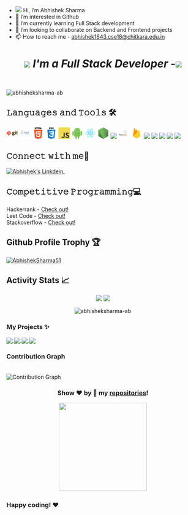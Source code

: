 - <img src="https://media.giphy.com/media/hvRJCLFzcasrR4ia7z/giphy.gif" width="20px"> Hi, I’m Abhishek Sharma
- 👀 I’m interested in Github
- 🌱 I’m currently learning Full Stack development
- 💞️ I’m looking to collaborate on Backend and Frontend projects
- 📫 How to reach me - abhishek1643.cse18@chitkara.edu.in

<h1 align="center"><img src="https://i.imgur.com/ahdGDEy.gif" width="18%"> <i>I'm a Full Stack Developer</i> -<img src="https://emojis.slackmojis.com/emojis/images/1531849430/4246/blob-sunglasses.gif?1531849430" width="28"/></h1> 

<br>
<p align="left"> <img height="20" src="https://komarev.com/ghpvc/?username=abhisheksharma-ab&label=Profile%20Visitors&color=0e75b6&style=flat" alt="abhisheksharma-ab" /> </p>

## 𝙻𝚊𝚗𝚐𝚞𝚊𝚐𝚎𝚜 𝚊𝚗𝚍 𝚃𝚘𝚘𝚕𝚜 🛠

<code><img height="30" src="https://raw.githubusercontent.com/github/explore/80688e429a7d4ef2fca1e82350fe8e3517d3494d/topics/git/git.png"></code>
<code><img height="30" src="https://raw.githubusercontent.com/github/explore/80688e429a7d4ef2fca1e82350fe8e3517d3494d/topics/java/java.png"></code>
<code><img height="30" src="https://raw.githubusercontent.com/github/explore/80688e429a7d4ef2fca1e82350fe8e3517d3494d/topics/html/html.png"></code>
<code><img height="30" src="https://raw.githubusercontent.com/github/explore/80688e429a7d4ef2fca1e82350fe8e3517d3494d/topics/css/css.png"></code>
<code><img height="30" src="https://raw.githubusercontent.com/github/explore/80688e429a7d4ef2fca1e82350fe8e3517d3494d/topics/javascript/javascript.png"></code>
<code><img height="30" src="https://raw.githubusercontent.com/github/explore/80688e429a7d4ef2fca1e82350fe8e3517d3494d/topics/android/android.png"></code>
<code><img height="30" src="https://raw.githubusercontent.com/github/explore/80688e429a7d4ef2fca1e82350fe8e3517d3494d/topics/react/react.png"></code> 
<code><img height="30" src="https://raw.githubusercontent.com/github/explore/80688e429a7d4ef2fca1e82350fe8e3517d3494d/topics/nodejs/nodejs.png"></code>
<code><img height="30" src="https://upload.wikimedia.org/wikipedia/commons/thumb/a/ae/Github-desktop-logo-symbol.svg/1024px-Github-desktop-logo-symbol.svg.png"></code>
<code><img height="30" src="https://raw.githubusercontent.com/github/explore/80688e429a7d4ef2fca1e82350fe8e3517d3494d/topics/mysql/mysql.png"></code>
<code><img height="30" src="https://raw.githubusercontent.com/github/explore/80688e429a7d4ef2fca1e82350fe8e3517d3494d/topics/firebase/firebase.png"></code>
<code><img height="30" src="https://upload.wikimedia.org/wikipedia/commons/thumb/b/b2/Bootstrap_logo.svg/1024px-Bootstrap_logo.svg.png"></code>
<code><img height="30" src="https://cdn.iconscout.com/icon/free/png-512/c-programming-569564.png"></code>
<code><img height="30" src="https://e7.pngegg.com/pngimages/46/626/png-clipart-c-logo-the-c-programming-language-computer-icons-computer-programming-source-code-programming-miscellaneous-template.png"></code>
<code><img height="30" src="https://upload.wikimedia.org/wikipedia/en/d/d2/Sublime_Text_3_logo.png"></code>
<code><img height="30" src="https://upload.wikimedia.org/wikipedia/commons/thumb/9/9a/Visual_Studio_Code_1.35_icon.svg/1024px-Visual_Studio_Code_1.35_icon.svg.png"></code>

## 𝙲𝚘𝚗𝚗𝚎𝚌𝚝 𝚠𝚒𝚝𝚑 𝚖𝚎🤝

<a href="https://www.linkedin.com/in/sharmaabhishek14/">
<img align="center" alt="Abhishek's Linkdein" height="40px" width="30px" src="https://cdn.jsdelivr.net/npm/simple-icons@v3/icons/linkedin.svg" />
</a>&ensp;

## 𝙲𝚘𝚖𝚙𝚎𝚝𝚒𝚝𝚒𝚟𝚎 𝙿𝚛𝚘𝚐𝚛𝚊𝚖𝚖𝚒𝚗𝚐💻

Hackerrank                  -  [Check out!](https://www.hackerrank.com/Abhishek_14)<br/>
Leet Code                   -  [Check out!](https://leetcode.com/abhisheksharma-ab/)<br/>
Stackoverflow               -  [Check out!](https://stackoverflow.com/users/16019337/abhishek-sharma)<br/>

## Github Profile Trophy 🏆

<p align="left"> <a href="#"><img src="https://github-profile-trophy.vercel.app/?username=abhisheksharma-ab&row=1&theme=monokai&no-frame=true&no-bg=true"       alt="AbhishekSharma51" /></a></p>
      
## Activity Stats 📈

<p align="center">
    <img
        height="180em"
        src="https://github-readme-stats.vercel.app/api/top-langs?username=abhisheksharma-ab&show_icons=true&hide_border=true&layout=compact&langs_count=8&theme=tokyonight" />
    <img 
        height="180em"
        src="https://github-readme-stats.vercel.app/api?username=abhisheksharma-ab&count_private=true&show_icons=true&hide_border=true&locale=en&theme=tokyonight" />
 </p>
<p align="center">
<img src="https://github-readme-streak-stats.herokuapp.com/?user=abhisheksharma-ab&hide_border=true&show_icons=true&theme=tokyonight" alt="abhisheksharma-ab" height="180em" />
</p>

### My Projects ✨
  
<a href="https://github.com/abhisheksharma-ab/Music-Hoster-WEBPP">
  <img align="center" src="https://github-readme-stats.vercel.app/api/pin/?username=abhisheksharma-ab&repo=Music-Hoster-WEBPP&hide_border=true&theme=tokyonight&line_height=35"/>
</a>
<a href="https://github.com/abhisheksharma-ab/Coursera-UC_SanDiego-Object-Oriented-Programming-in-Java">
  <img align="center" src="https://github-readme-stats.vercel.app/api/pin/?username=abhisheksharma-ab&repo=Coursera-UC_SanDiego-Object-Oriented-Programming-in-Java&hide_border=true&theme=tokyonight&line_height=35" />
  
</a>
<a href="https://github.com/abhisheksharma-ab/corona-app">
  <img align="center" src="https://github-readme-stats.vercel.app/api/pin/?username=abhisheksharma-ab&repo=corona-app&hide_border=true&theme=tokyonight&line_height=35" />
</a>
<a href="https://github.com/abhisheksharma-ab/JPMorgan-Chase-Software-Engineering-Virtual-Internship">
  <img align="center" src="https://github-readme-stats.vercel.app/api/pin/?username=abhisheksharma-ab&repo=JPMorgan-Chase-Software-Engineering-VirtualInternship&hide_border=true&theme=tokyonight&line_height=35" />
</a>

### Contribution Graph
<br>
<img src="https://activity-graph.herokuapp.com/graph?username=abhisheksharma-ab&theme=react-dark&hide_border=true" alt="Contribution Graph" align="center" />
<div align="center">
 
### Show ❤️ by 🌟 my [repositories](https://github.com/abhisheksharma-ab?tab=repositories)!

<p align="Center" ><img src="https://camo.githubusercontent.com/3b7c592ede97b6138ffd4b1cc1541c2f3b11fd39/687474703a2f2f33312e6d656469612e74756d626c722e636f6d2f31376665613932306666333665663466356238373764353231366137616164392f74756d626c725f6d6f39786a65387a5a34317163626975666f315f313238302e676966" height="230px" width ="230px"></p>
</div>
 
### Happy coding! ❤️
<!---
abhisheksharma-ab/abhisheksharma-ab is a ✨ special ✨ repository because its `README.md` (this file) appears on your GitHub profile.
You can click the Preview link to take a look at your changes.
- 👋 Hi, I’m Abhishek Sharma
--->

